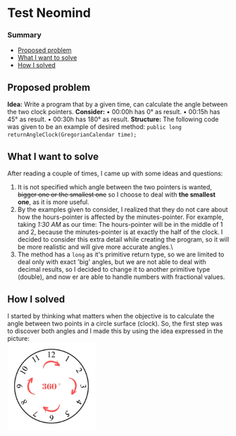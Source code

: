 
# Test Neomind   

### Summary  
 - [Proposed problem](www.google.com.br)  
 - [What I want to solve](www.google.com.br) 
-  [How I solved](www.google.com.br)

  
## Proposed problem
**Idea:** Write a program that by a given time, can calculate the angle between the two clock pointers.
**Consider:**
• 00:00h has 0° as result.
• 00:15h  has 45° as result.
• 00:30h  has 180° as result.
**Structure:** The following code was given to be an example of desired method:
`public long returnAngleClock(GregorianCalendar time);`

## What I want to solve
After reading a couple of times, I came up with some ideas and questions:

 1. It is not specified which angle between the two pointers is wanted, ~~bigger one or the smallest one~~ so I choose to deal with **the smallest one**, as it is more useful. 
 2. By the examples given to consider, I realized that they do not care about how the hours-pointer is affected by the minutes-pointer. For example, taking *1:30 AM* as our time: The hours-pointer will be in the middle of 1 and 2, because the minutes-pointer is at exactly the half of the clock. I decided to consider this extra detail while creating the program, so it will be more realistic and will give more accurate angles.\
 3. The method has a `long` as it's primitive return type, so we are limited to deal only with exact 'big' angles, but we are not able to deal with decimal results, so I decided to change it to another primitive type (double), and now er are able to handle numbers with fractional values.

## How I solved


I started by thinking what matters when the objective is to calculate the angle between two points in a circle surface (clock). So, the first step was to discover both angles and I made this by using the idea expressed in the picture: <br>
<img src="./imgs/img1.jpg" alt="Image 1" width="200"/>
